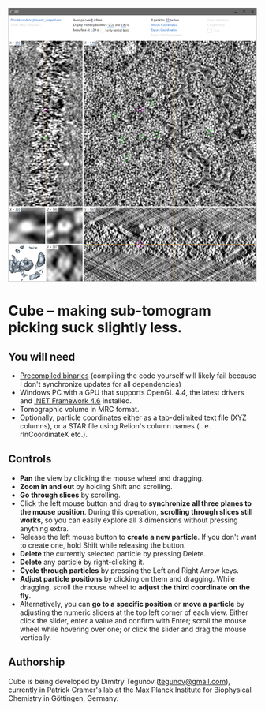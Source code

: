 ![Cube screenshot](https://raw.githubusercontent.com/dtegunov/cube/master/github.png)

# Cube – making sub-tomogram picking suck slightly less.

## You will need
- [Precompiled binaries](https://github.com/dtegunov/cube/raw/master/Precompiled/Precompiled.zip) (compiling the code yourself will likely fail because I don't synchronize updates for all dependencies)
- Windows PC with a GPU that supports OpenGL 4.4, the latest drivers and [.NET Framework 4.6](https://www.microsoft.com/en-us/download/details.aspx?id=48130) installed.
- Tomographic volume in MRC format.
- Optionally, particle coordinates either as a tab-delimited text file (XYZ columns), or a STAR file using Relion's column names (i. e. rlnCoordinateX etc.).


## Controls
- **Pan** the view by clicking the mouse wheel and dragging.
- **Zoom in and out** by holding Shift and scrolling.
- **Go through slices** by scrolling.
- Click the left mouse button and drag to **synchronize all three planes to the mouse position**. During this operation, **scrolling through slices still works**, so you can easily explore all 3 dimensions without pressing anything extra.
- Release the left mouse button to **create a new particle**. If you don't want to create one, hold Shift while releasing the button.
- **Delete** the currently selected particle by pressing Delete.
- **Delete** any particle by right-clicking it.
- **Cycle through particles** by pressing the Left and Right Arrow keys.
- **Adjust particle positions** by clicking on them and dragging. While dragging, scroll the mouse wheel to **adjust the third coordinate on the fly**.
- Alternatively, you can **go to a specific position** or **move a particle** by adjusting the numeric sliders at the top left corner of each view. Either click the slider, enter a value and confirm with Enter; scroll the mouse wheel while hovering over one; or click the slider and drag the mouse vertically.


## Authorship

Cube is being developed by Dimitry Tegunov ([tegunov@gmail.com](mailto:tegunov@gmail.com)), currently in Patrick Cramer's lab at the Max Planck Institute for Biophysical Chemistry in Göttingen, Germany.
